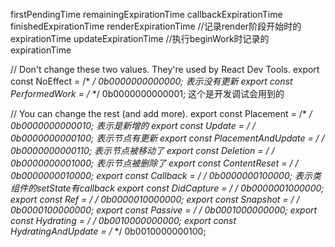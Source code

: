firstPendingTime
remainingExpirationTime
callbackExpirationTime
finishedExpirationTime
renderExpirationTime //记录render阶段开始时的expirationTime
updateExpirationTime //执行beginWork时记录的expirationTime


// Don't change these two values. They're used by React Dev Tools.
export const NoEffect = /*              */ 0b0000000000000; 表示没有更新
export const PerformedWork = /*         */ 0b0000000000001; 这个是开发调试会用到的

// You can change the rest (and add more).
export const Placement = /*             */ 0b0000000000010; 表示是新增的
export const Update = /*                */ 0b0000000000100; 表示节点有更新
export const PlacementAndUpdate = /*    */ 0b0000000000110; 表示节点被移动了
export const Deletion = /*              */ 0b0000000001000; 表示节点被删除了
export const ContentReset = /*          */ 0b0000000010000;
export const Callback = /*              */ 0b0000000100000; 表示类组件的setState有callback
export const DidCapture = /*            */ 0b0000001000000;
export const Ref = /*                   */ 0b0000010000000;
export const Snapshot = /*              */ 0b0000100000000;
export const Passive = /*               */ 0b0001000000000;
export const Hydrating = /*             */ 0b0010000000000;
export const HydratingAndUpdate = /*    */ 0b0010000000100;